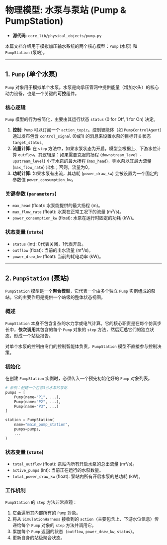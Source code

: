 # 物理模型: 水泵与泵站 (Pump & PumpStation)

*   **源代码**: `core_lib/physical_objects/pump.py`

本篇文档介绍用于模拟加压输水系统的两个核心模型：`Pump` (水泵) 和 `PumpStation` (泵站)。

---

## 1. `Pump` (单个水泵)

`Pump` 对象用于模拟单个水泵。水泵是向承压管网中提供能量（增加水头）的核心动力设备，也是一个关键的**可控**组件。

### 核心逻辑

`Pump` 模型的行为被简化，主要由其运行状态 `status` (0 for Off, 1 for On) 决定。

1.  **控制**: `Pump` 可以订阅一个 `action_topic`。控制智能体（如 `PumpControlAgent`）通过发布包含 `control_signal` (0或1) 的消息来设置水泵的目标开关状态 `target_status`。
2.  **流量计算**: 在 `step` 方法中，如果水泵状态为开启，模型会根据上、下游水位计算 `outflow`。其逻辑是：如果需要克服的扬程 (`downstream_level - upstream_level`) 小于水泵的最大扬程 (`max_head`)，则水泵以其最大流量 (`max_flow_rate`) 出水；否则，流量为0。
3.  **功耗计算**: 如果水泵有出流，其功耗 (`power_draw_kw`) 会被设置为一个固定的参数值 `power_consumption_kw`。

### 关键参数 (`parameters`)

*   `max_head` (float): 水泵能提供的最大扬程 (m)。
*   `max_flow_rate` (float): 水泵在正常工况下的流量 (m³/s)。
*   `power_consumption_kw` (float): 水泵在运行时固定的功耗 (kW)。

### 状态变量 (`state`)

*   `status` (int): 0代表关闭，1代表开启。
*   `outflow` (float): 当前的出水流量 (m³/s)。
*   `power_draw_kw` (float): 当前的耗电功率 (kW)。

---

## 2. `PumpStation` (泵站)

`PumpStation` 模型是一个**聚合模型**，它代表一个由多个独立 `Pump` 实例组成的泵站。它的主要作用是提供一个站级的整体状态视图。

### 概述

`PumpStation` 本身不包含复杂的水力学或电气计算。它的核心职责是在每个仿真步长中，**依次调用**其包含的每个 `Pump` 对象的 `step` 方法，然后**汇总**它们的独立状态，形成一个站级报告。

对单个水泵的控制由专门的控制智能体负责，`PumpStation` 模型不直接参与控制决策。

### 初始化

在创建 `PumpStation` 实例时，必须传入一个预先初始化好的 `Pump` 对象列表。

```python
# 示例：创建一个包含3台水泵的泵站
pumps = [
    Pump(name="P1", ...),
    Pump(name="P2", ...),
    Pump(name="P3", ...)
]

station = PumpStation(
    name="main_pump_station",
    pumps=pumps,
    ...
)
```

### 状态变量 (`state`)

-   `total_outflow` (float): 泵站内所有开启水泵的总出流量 (m³/s)。
-   `active_pumps` (int): 当前正在运行的水泵数量。
-   `total_power_draw_kw` (float): 泵站内所有开启水泵的总功耗 (kW)。

### 工作机制

`PumpStation` 的 `step` 方法非常直观：
1.  它会遍历其内部所有的 `Pump` 对象。
2.  将从 `SimulationHarness` 接收到的 `action`（主要包含上、下游水位信息）传递给每个 `Pump` 对象的 `step` 方法并调用它。
3.  累加每个 `Pump` 返回的状态（`outflow`, `power_draw_kw`, `status`）。
4.  更新自身的站级聚合状态。
